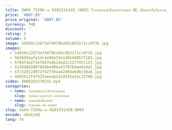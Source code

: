 ```yaml
---
title: 5WK9 7329A เอ 0101531428 /0003 โรงงานขายดีเซ็นเซอร์รถยนต์ OE เซ็นเซอร์ไนโตรเจนออกไซด์เซ็นเซอร์ NOX สําหรับ BENZ
price: '4007.85'
price_original: '4007.85'
currency: THB
discount: ''
rating: 5
volume: 1
image: S4859c12673af4979ba93c6631f1cc9f3G.jpg
images:
  - S4859c12673af4979ba93c6631f1cc9f3G.jpg
  - S646d9aafe1dc4e80a19e1d014485ff16G.jpg
  - S704f4a2f3ef847e4b1dad2c257f4fc12Y.jpg
  - S145d8d20870d4bed8ba43787b9aa814al.jpg
  - Sfc52812d972f42f39aa4280da6d0cd9aE.jpg
  - S092b12f4f4254eeab242dd35e1ac3276D.jpg
video: 4000263370232.mp4
categories:
  - name: รถยนต์และรถจักรยานยนต์
    slug: รถยนต-และรถจ-กรยานยนต
  - name: ยานยนต์เซ็นเซอร์
    slug: ยานยนต-เซ-นเซอร
slug: 5wk9-7329a-เอ-0101531428-0003
encode: oDw1jeQ
lang: th
---
```

  